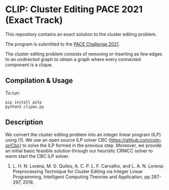 # CLIP: Cluster Editing PACE 2021 (Exact Track)

This repository contains an exact solution to the cluster editing problem.

The program is submitted to the [PACE Challenge 2021](https://pacechallenge.org/2021/).

The cluster editing problem consists of removing or inserting as few edges to an undirected graph to obtain a graph where every connected component is a clique.

## Compilation & Usage

To run:

```
pip install pulp
python3 clipws.py
```

## Description
We convert the cluster editing problem into an integer linear program (ILP) using [1]. We use an open source ILP solver CBC (https://github.com/coin-or/Cbc) to solve the ILP formed in the previous step. Moreover, we provide an initial basic feasible solution through our heuristic CRMCC solver to warm start the CBC ILP solver.



1. L. H. N. Lorena, M. G. Quiles, A. C. P. L. F. Carvalho, and L. A. N. Lorena: Preprocessing Technique for Cluster Editing via Integer Linear Programming, Intelligent Computing Theories and Application, pp.287-297, 2018.
